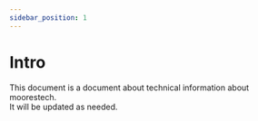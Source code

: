 ```yaml
---
sidebar_position: 1
---
```


# Intro
This document is a document about technical information about moorestech.  
It will be updated as needed.